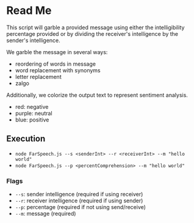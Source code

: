# Read Me

This script will garble a provided message using either the intelligibility percentage provided or by dividing the receiver's intelligence by the sender's intelligence.

We garble the message in several ways:

- reordering of words in message
- word replacement with synonyms
- letter replacement
- zalgo

Additionally, we colorize the output text to represent sentiment analysis.

- red: negative
- purple: neutral
- blue: positive

## Execution

- `node FarSpeech.js --s <senderInt> --r <receiverInt> --m "hello world"`
- `node FarSpeech.js --p <percentComprehension> --m "hello world"`

### Flags

- `--s`: sender intelligence (required if using receiver)
- `--r`: receiver intelligence (required if using sender)
- `--p`: percentage (required if not using send/receive)
- `--m`: message (required)
